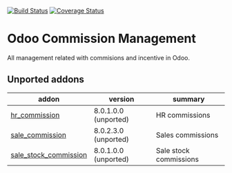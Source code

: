 [![Build Status](https://travis-ci.org/OCA/commission.svg?branch=10.0)](https://travis-ci.org/OCA/commission)
[![Coverage Status](https://coveralls.io/repos/OCA/commission/badge.png?branch=10.0)](https://coveralls.io/r/OCA/commission?branch=10.0)

Odoo Commission Management
==========================

All management related with commisions and incentive in Odoo.

[//]: # (addons)

Unported addons
---------------
addon | version | summary
--- | --- | ---
[hr_commission](hr_commission/) | 8.0.1.0.0 (unported) | HR commissions
[sale_commission](sale_commission/) | 8.0.2.3.0 (unported) | Sales commissions
[sale_stock_commission](sale_stock_commission/) | 8.0.1.0.0 (unported) | Sale stock commissions

[//]: # (end addons)
